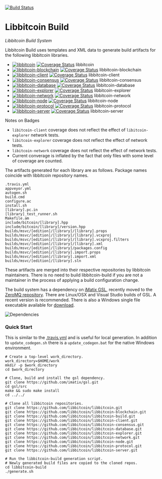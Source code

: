 [![Build Status](https://travis-ci.org/libbitcoin/libbitcoin-build.svg?branch=master)](https://travis-ci.org/libbitcoin/libbitcoin-build)

# Libbitcoin Build

*Libbitcoin Build System*

Libbitcoin Build uses templates and XML data to generate build artifacts for the following libbitcoin libraries.


* [![libbitcoin](https://travis-ci.org/libbitcoin/libbitcoin.svg?branch=master)](https://travis-ci.org/libbitcoin/libbitcoin) [![Coverage Status](https://coveralls.io/repos/libbitcoin/libbitcoin/badge.svg)](https://coveralls.io/r/libbitcoin/libbitcoin) libbitcoin
* [![libbitcoin-blockchain](https://travis-ci.org/libbitcoin/libbitcoin-blockchain.svg?branch=master)](https://travis-ci.org/libbitcoin/libbitcoin-blockchain) [![Coverage Status](https://coveralls.io/repos/libbitcoin/libbitcoin-blockchain/badge.svg)](https://coveralls.io/r/libbitcoin/libbitcoin-blockchain) libbitcoin-blockchain
* [![libbitcoin-client](https://travis-ci.org/libbitcoin/libbitcoin-client.svg?branch=master)](https://travis-ci.org/libbitcoin/libbitcoin-client) [![Coverage Status](https://coveralls.io/repos/libbitcoin/libbitcoin-client/badge.svg)](https://coveralls.io/r/libbitcoin/libbitcoin-client) libbitcoin-client
* [![libbitcoin-consensus](https://travis-ci.org/libbitcoin/libbitcoin-consensus.svg?branch=master)](https://travis-ci.org/libbitcoin/libbitcoin-consensus) [![Coverage Status](https://coveralls.io/repos/libbitcoin/libbitcoin-consensus/badge.svg)](https://coveralls.io/r/libbitcoin/libbitcoin-consensus) libbitcoin-consensus
* [![libbitcoin-database](https://travis-ci.org/libbitcoin/libbitcoin-database.svg?branch=master)](https://travis-ci.org/libbitcoin/libbitcoin-database) [![Coverage Status](https://coveralls.io/repos/libbitcoin/libbitcoin-database/badge.svg)](https://coveralls.io/r/libbitcoin/libbitcoin-database) libbitcoin-database
* [![libbitcoin-explorer](https://travis-ci.org/libbitcoin/libbitcoin.svg?branch=master)](https://travis-ci.org/libbitcoin/libbitcoin-explorer) [![Coverage Status](https://coveralls.io/repos/libbitcoin/libbitcoin-explorer/badge.svg)](https://coveralls.io/r/libbitcoin/libbitcoin-explorer) libbitcoin-explorer
* [![libbitcoin-network](https://travis-ci.org/libbitcoin/libbitcoin-network.svg?branch=master)](https://travis-ci.org/libbitcoin/libbitcoin-network) [![Coverage Status](https://coveralls.io/repos/libbitcoin/libbitcoin-network/badge.svg)](https://coveralls.io/r/libbitcoin/libbitcoin-network) libbitcoin-network
* [![libbitcoin-node](https://travis-ci.org/libbitcoin/libbitcoin-node.svg?branch=master)](https://travis-ci.org/libbitcoin/libbitcoin-node) [![Coverage Status](https://coveralls.io/repos/libbitcoin/libbitcoin-node/badge.svg)](https://coveralls.io/r/libbitcoin/libbitcoin-node) libbitcoin-node
* [![libbitcoin-protocol](https://travis-ci.org/libbitcoin/libbitcoin-protocol.svg?branch=master)](https://travis-ci.org/libbitcoin/libbitcoin-protocol) [![Coverage Status](https://coveralls.io/repos/libbitcoin/libbitcoin-protocol/badge.svg)](https://coveralls.io/r/libbitcoin/libbitcoin-protocol) libbitcoin-protocol
* [![libbitcoin-server](https://travis-ci.org/libbitcoin/libbitcoin-server.svg?branch=master)](https://travis-ci.org/libbitcoin/libbitcoin-server) [![Coverage Status](https://coveralls.io/repos/libbitcoin/libbitcoin-server/badge.svg)](https://coveralls.io/r/libbitcoin/libbitcoin-server) libbitcoin-server

Notes on Badges
* `libitcoin-client` coverage does not reflect the effect of `libitcoin-explorer` network tests.
* `libitcoin-explorer` coverage does not reflect the effect of network tests.
* `libitcoin-network` coverage does not reflect the effect of network tests.
* Current converage is inflated by the fact that only files with some level of coverage are counted.

The artifacts generated for each library are as follows. Package names coincide with libbitcoin repository names.

```
.travis.yml
appveyor.yml
autogen.sh
build.cmd
configure.ac
install.sh
[library].pc.in
[library]_test_runner.sh
Makefile.am
include/bitcoin/[library].hpp
include/bitcoin/[library]/version.hpp
builds/msvc/[edition]/[library]/[library].props
builds/msvc/[edition]/[library]/[library].vcxproj
builds/msvc/[edition]/[library]/[library].vcxproj.filters
builds/msvc/[edition]/[library]/[library].xml
builds/msvc/[edition]/[library]/packages.config
builds/msvc/[edition]/[library].import.props
builds/msvc/[edition]/[library].import.xml
builds/msvc/[edition]/[library].sln
```

These artifacts are merged into their respective repositories by libbitcoin maintainers. There is no need to build libbitcoin-build if you are not a maintainer in the process of applying a build configuration change.

The build system has a dependency on [iMatix GSL](https://github.com/imatix/gsl), recently moved to the [ZeroMQ repository](https://github.com/zeromq/gsl). There are Linux/OSX and Visual Studio builds of GSL. A recent version is recommended. There is also a Windows single file executable available for [download](https://github.com/imatix/gsl/releases/download/NuGet-4.1.0.1/gsl.exe).

![Dependencies](https://raw.githubusercontent.com/libbitcoin/libbitcoin-build/master/img/dependencies.png)

### Quick Start

This is similar to the [.travis.yml](https://github.com/libbitcoin/libbitcoin-build/blob/master/.travis.yml) and is useful for local generation. In addition to `update_codegen.sh` there is a `update_codegen.bat` for the native Windows environment.

```
# Create a top-level work_directory.
work_directory=$HOME/work
mkdir -p $work_directory
cd $work_directory

# Clone, build and install the gsl dependency.
git clone https://github.com/imatix/gsl.git
cd gsl/src
make && sudo make install
cd ../../

# Clone all libbitcoin repositories.
git clone https://github.com/libbitcoin/libbitcoin.git
git clone https://github.com/libbitcoin/libbitcoin-blockchain.git
git clone https://github.com/libbitcoin/libbitcoin-build.git
git clone https://github.com/libbitcoin/libbitcoin-client.git
git clone https://github.com/libbitcoin/libbitcoin-consensus.git
git clone https://github.com/libbitcoin/libbitcoin-database.git
git clone https://github.com/libbitcoin/libbitcoin-explorer.git
git clone https://github.com/libbitcoin/libbitcoin-network.git
git clone https://github.com/libbitcoin/libbitcoin-node.git
git clone https://github.com/libbitcoin/libbitcoin-protocol.git
git clone https://github.com/libbitcoin/libbitcoin-server.git

# Run the libbitcoin-build generation script.
# Newly generated build files are copied to the cloned repos.
cd libbitcoin-build
./generate.sh
```
